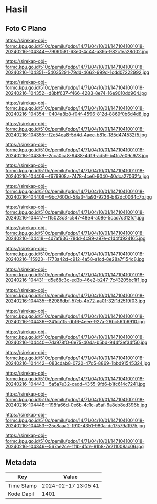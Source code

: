 # Hasil

## Foto C Plano

https://sirekap-obj-formc.kpu.go.id/510c/pemilu/pdpr/14/71/04/10/01/1471041001018-20240216-104344--7909f58f-63e0-4c44-a39a-982c1ea28d02.jpg

https://sirekap-obj-formc.kpu.go.id/510c/pemilu/pdpr/14/71/04/10/01/1471041001018-20240216-104351--54035291-79dd-4662-999d-1cdd07222992.jpg

https://sirekap-obj-formc.kpu.go.id/510c/pemilu/pdpr/14/71/04/10/01/1471041001018-20240216-104352--d8bff637-f466-4283-8e74-16e9010dd964.jpg

https://sirekap-obj-formc.kpu.go.id/510c/pemilu/pdpr/14/71/04/10/01/1471041001018-20240216-104354--0404a8b8-f04f-4596-812d-8869f0b6d4d8.jpg

https://sirekap-obj-formc.kpu.go.id/510c/pemilu/pdpr/14/71/04/10/01/1471041001018-20240216-104355--f2e54ea8-5d4d-4aec-b81c-185d474532f5.jpg

https://sirekap-obj-formc.kpu.go.id/510c/pemilu/pdpr/14/71/04/10/01/1471041001018-20240216-104359--2cca0ca8-9488-4d19-ad59-b41c7e09c973.jpg

https://sirekap-obj-formc.kpu.go.id/510c/pemilu/pdpr/14/71/04/10/01/1471041001018-20240216-104409--f679908a-7478-4ce6-9040-40dca27062fa.jpg

https://sirekap-obj-formc.kpu.go.id/510c/pemilu/pdpr/14/71/04/10/01/1471041001018-20240216-104409--9bc7600d-58a3-4a93-9236-b82dc0064c7b.jpg

https://sirekap-obj-formc.kpu.go.id/510c/pemilu/pdpr/14/71/04/10/01/1471041001018-20240216-104417--f15023c3-c547-48e4-a08e-5cad7c312fc1.jpg

https://sirekap-obj-formc.kpu.go.id/510c/pemilu/pdpr/14/71/04/10/01/1471041001018-20240216-104418--4d7af936-78dd-4c99-a97e-c1d4fd924165.jpg

https://sirekap-obj-formc.kpu.go.id/510c/pemilu/pdpr/14/71/04/10/01/1471041001018-20240216-115923--1773a42d-c912-4a58-a1cd-8e28a7f154c8.jpg

https://sirekap-obj-formc.kpu.go.id/510c/pemilu/pdpr/14/71/04/10/01/1471041001018-20240216-104431--d5e68c3c-ed3b-46e2-b247-7c43205bc1f1.jpg

https://sirekap-obj-formc.kpu.go.id/510c/pemilu/pdpr/14/71/04/10/01/1471041001018-20240216-104435--82986dbf-57cb-4b72-aa01-32f1d2519f03.jpg

https://sirekap-obj-formc.kpu.go.id/510c/pemilu/pdpr/14/71/04/10/01/1471041001018-20240216-104436--241da1f5-dbf6-4eee-927a-26bc56fb6910.jpg

https://sirekap-obj-formc.kpu.go.id/510c/pemilu/pdpr/14/71/04/10/01/1471041001018-20240216-104440--7da978f0-6e75-404a-b5bd-944f3ef34f50.jpg

https://sirekap-obj-formc.kpu.go.id/510c/pemilu/pdpr/14/71/04/10/01/1471041001018-20240216-104442--083cdab8-0720-47d5-8869-1bbd91545324.jpg

https://sirekap-obj-formc.kpu.go.id/510c/pemilu/pdpr/14/71/04/10/01/1471041001018-20240216-104443--5a5a7e32-cadd-4355-9fd6-b1fc614c7241.jpg

https://sirekap-obj-formc.kpu.go.id/510c/pemilu/pdpr/14/71/04/10/01/1471041001018-20240216-104448--198fa66d-0e6b-4c1c-a5af-6a8eb8ed396b.jpg

https://sirekap-obj-formc.kpu.go.id/510c/pemilu/pdpr/14/71/04/10/01/1471041001018-20240216-104453--25c8aaa2-f910-4351-980a-dc17579a1975.jpg

https://sirekap-obj-formc.kpu.go.id/510c/pemilu/pdpr/14/71/04/10/01/1471041001018-20240216-104346--567ae2ce-1f1b-4fde-91b8-7e211008ac06.jpg


## Metadata

| Key        | Value               |
| ---------- | ------------------- |
| Time Stamp | 2024-02-17 13:05:41 |
| Kode Dapil | 1401                |



